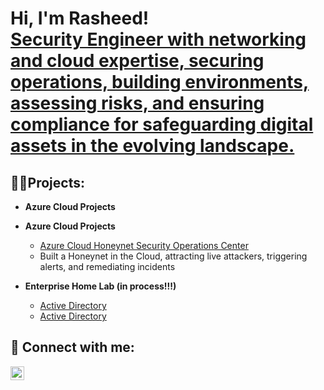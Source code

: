 <h1>Hi, I'm Rasheed! <br/> <a href="https://github.com/rasheedjimoh">Security Engineer with networking and cloud expertise, securing operations, building environments, assessing risks, and ensuring compliance for safeguarding digital assets in the evolving landscape.</a></h1>

<h2>👨‍💻Projects:</h2>

- <b>Azure Cloud Projects </b>
- <b>Azure Cloud Projects </b>
  - [Azure Cloud Honeynet Security Operations Center](https://github.com/rasheedjimoh/AzureCloud-SOC/)
  - Built a Honeynet in the Cloud, attracting live attackers, triggering alerts, and remediating incidents
  

- <b>Enterprise Home Lab (in process!!!) </b>
  - [Active Directory](https://github.com/rasheedjimoh/ActiveDirectory/)
  - [Active Directory](https://github.com/rasheedjimoh/ActiveDirectory/)

<h2> 🤳 Connect with me:</h2>

[<img align="left" alt="rasheedj | LinkedIn" width="22px" src="https://cdn.jsdelivr.net/npm/simple-icons@v3/icons/linkedin.svg" />][linkedin]

[linkedin]: https://www.linkedin.com/in/rasheedj/
